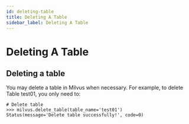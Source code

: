 ```yaml
---
id: deleting-table
title: Deleting A Table
sidebar_label: Deleting A Table
---
```


# Deleting A Table

## Deleting a table
You may delete a table in Milvus when necessary. For example, to delete Table test01, you only need to: 

```
# Delete table
>>> milvus.delete_table(table_name='test01')
Status(message='Delete table successfully!', code=0)
```
